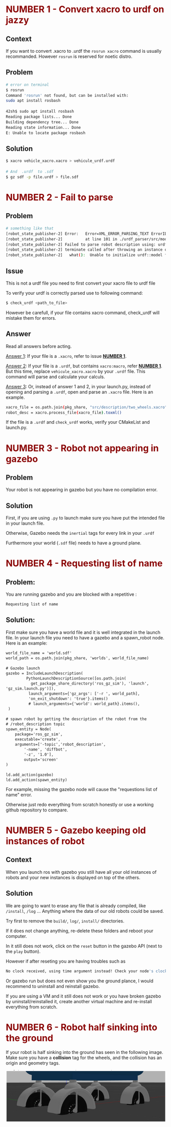 <div id="number1"></div>
<span style="color:darkred">

# NUMBER 1 - Convert xacro to urdf on jazzy  
</span>

## Context

If you want to convert .xacro to .urdf the <code>rosrun xacro</code> command is usually recommanded. However <code>rosrun</code> is reserved for noetic distro.



## Problem 
``` bash 
# error on terminal
$ rosrun
Command 'rosrun' not found, but can be installed with:
sudo apt install rosbash

42sh$ sudo apt install rosbash
Reading package lists... Done
Building dependency tree... Done
Reading state information... Done
E: Unable to locate package rosbash
```

## Solution
``` bash  
$ xacro vehicle_xacro.xacro > vehicule_urdf.urdf

# And  .urdf  to .sdf
$ gz sdf -p file.urdf > file.sdf
```

<div id="number2"></div>
<span style="color:darkred">

# NUMBER 2 - Fail to parse 
</span>

## Problem
``` bash
# something like that 
[robot_state_publisher-2] Error:   Error=XML_ERROR_PARSING_TEXT ErrorID=8 (0x8) Line number=1
[robot_state_publisher-2]          at line 101 in ./urdf_parser/src/model.cpp
[robot_state_publisher-2] Failed to parse robot description using: urdf_xml_parser/URDFXMLParser
[robot_state_publisher-2] terminate called after throwing an instance of 'std::runtime_error'
[robot_state_publisher-2]   what():  Unable to initialize urdf::model from robot description
```

## Issue
This is not a urdf file you need to first convert your xacro file to urdf file

To verify your urdf is correctly parsed use to following command:
```bash
$ check_urdf <path_to_file>
```
However be carefull, if your file contains xacro command, check_urdf will mistake them for errors. 

## Answer 
Read all answers before acting.

<u>Answer 1</u>: If your file is a <code>.xacro</code>, refer to issue **[NUMBER 1](#number1)**.

<u>Answer 2</u>: If your file is a <code>.urdf</code>, but contains <code>xacro:macro</code>, refer **[NUMBER 1](#number1)**. But this time, replace <code>vehicule_xacro.xacro</code> by your <code>.urdf</code> file. This command will parse and calculate your calculs. 

<u>Answer 3</u>: Or, instead of answer 1 and 2, in your launch.py, instead of opening and parsing a <code>.urdf</code>, open and parse an <code>.xacro</code> file. Here is an example.

```bash
xacro_file = os.path.join(pkg_share, "src/description/two_wheels.xacro")
robot_desc = xacro.process_file(xacro_file).toxml()
```


If the file is a <code>.urdf</code> and <code>check_urdf</code> works, verify your CMakeList and launch.py.

<div id="number3"></div>
<span style="color:darkred">

# NUMBER 3 - Robot not appearing in gazebo 
</span>

## Problem

Your robot is not appearing in gazebo but you have no compilation error.

## Solution

First, if you are using <code>.py</code> to launch make sure you have put the intended file in your launch file.

Otherwise, Gazebo needs the <code>inertial</code> tags for every link in your <code>.urdf</code>

Furthermore your world (<code>.sdf</code> file) needs to have a ground plane.


<div id="number4"></div>
<span style="color:darkred">

# NUMBER 4 - Requesting list of name 
</span>

## Problem:
You are running gazebo and you are blocked with a repetitive : 

```bash
Requesting list of name
```

## Solution: 

First make sure you have a world file and it is well integrated in the launch file. In your launch file you need to have a gazebo and a spawn_robot node. Here is an example:

```base
world_file_name = 'world.sdf'
world_path = os.path.join(pkg_share, 'worlds', world_file_name)
  
# Gazebo launch
gazebo = IncludeLaunchDescription(
         PythonLaunchDescriptionSource([os.path.join(
           get_package_share_directory('ros_gz_sim'), 'launch', 'gz_sim.launch.py')]),
          launch_arguments={'gz_args': ['-r ', world_path],
          'on_exit_shutdown': 'true'}.items()
          # launch_arguments={'world': world_path}.items(),
 )
 
# spawn robot by getting the description of the robot from the
# /robot_description topic 
spawn_entity = Node(
    package='ros_gz_sim',
    executable='create',
    arguments=['-topic','robot_description',
        '-name', 'diffbot',
        '-z', '1.0'],
        output='screen'
)

ld.add_action(gazebo)
ld.add_action(spawn_entity)

```

For example, missing the gazebo node will cause the "requestions list of name" error.

Otherwise just redo everything from scratch honestly or use a working github repository to compare.

<div id="number5"></div>
<span style="color:darkred">

# NUMBER 5 - Gazebo keeping old instances of robot 
</span>

## Context

When you launch ros with gazebo you still have all your old instances of robots and your new instances is displayed on top of the others.

## Solution 

We are going to want to erase any file that is already compiled, like <code>/install</code>, <code>/log</code> ... Anything where the data of our old robots could be saved.

Try first to remove the <code>build/</code>, <code>log/</code>, <code>install/</code> directories.

If it does not change anything, re-delete these folders and reboot your computer.

In it still does not work, click on the <code>reset</code> button in the gazebo API (next to the <code>play</code> button).

However if after reseting you are having troubles such as

``` bash
No clock received, using time argument instead! Check your node's clock configuration (use_sim_time parameter) and if a valid clock source is available
```

Or gazebo run but does not even show you the ground plance, I would recommend to uninstall and reinstall gazebo.

If you are using a VM and it still does not work or you have broken gazebo by uninstall/reinstalled it, create another virtual machine and re-install everything from scratch.

 

 <div id="number5"></div>
<span style="color:darkred">

# NUMBER 6 - Robot half sinking into the ground
</span>

If your robot is half sinking into the ground has seen in the following image. Make sure you have a **collision** tag for the wheels, and the collision has an origin and geometry tags.

![Texte alternatif](images/wheels_sinking.png "Links et joints dans un robot")
